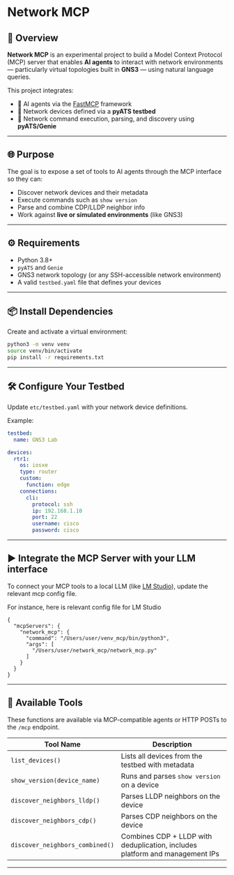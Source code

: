 # Network MCP

## 🧠 Overview

**Network MCP** is an experimental project to build a Model Context Protocol (MCP) server that enables **AI agents** to interact with network environments — particularly virtual topologies built in **GNS3** — using natural language queries.

This project integrates:
- 🧠 AI agents via the [FastMCP](https://github.com/ContextualAI/fast-mcp) framework
- 🔧 Network devices defined via a **pyATS testbed**
- 🧪 Network command execution, parsing, and discovery using **pyATS/Genie**

---

## 🌐 Purpose

The goal is to expose a set of tools to AI agents through the MCP interface so they can:
- Discover network devices and their metadata
- Execute commands such as `show version`
- Parse and combine CDP/LLDP neighbor info
- Work against **live or simulated environments** (like GNS3)

---

## ⚙️ Requirements

- Python 3.8+
- `pyATS` and `Genie`
- GNS3 network topology (or any SSH-accessible network environment)
- A valid `testbed.yaml` file that defines your devices

---

## 📦 Install Dependencies

Create and activate a virtual environment:

```bash
python3 -m venv venv
source venv/bin/activate
pip install -r requirements.txt
```

---

## 🛠️ Configure Your Testbed

Update `etc/testbed.yaml` with your network device definitions.

Example:

```yaml
testbed:
  name: GNS3 Lab

devices:
  rtr1:
    os: iosxe
    type: router
    custom:
      function: edge
    connections:
      cli:
        protocol: ssh
        ip: 192.168.1.10
        port: 22
        username: cisco
        password: cisco
```

---

## ▶️ Integrate the MCP Server with your LLM interface


To connect your MCP tools to a local LLM (like [LM Studio](https://lmstudio.ai)), update the relevant mcp config file. 

For instance, here is relevant config file for LM Studio
```text
{
  "mcpServers": {
    "network_mcp": {
      "command": "/Users/user/venv_mcp/bin/python3",
      "args": [
        "/Users/user/network_mcp/network_mcp.py"
      ]
    }
  }
}
```

---

## 🧰 Available Tools

These functions are available via MCP-compatible agents or HTTP POSTs to the `/mcp` endpoint.

| Tool Name                     | Description                                                        |
|------------------------------|--------------------------------------------------------------------|
| `list_devices()`             | Lists all devices from the testbed with metadata                   |
| `show_version(device_name)`  | Runs and parses `show version` on a device                         |
| `discover_neighbors_lldp()`  | Parses LLDP neighbors on the device                                |
| `discover_neighbors_cdp()`   | Parses CDP neighbors on the device                                 |
| `discover_neighbors_combined()` | Combines CDP + LLDP with deduplication, includes platform and management IPs |

---

